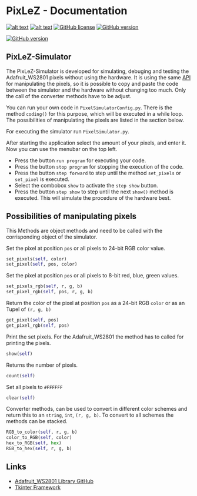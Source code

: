 # PixLeZ - Documentation

[![alt text](https://img.shields.io/github/followers/Excyto?label=Github&style=social)](https://github.com/Excyto)
[![alt text](https://img.shields.io/github/v/release/Excyto/PixLeZ?color=g)](https://github.com/Excyto/PixLeZ)
[![GitHub license](https://img.shields.io/badge/license-MIT-brightgreen)](https://github.com/Excyto/PixLeZ/blob/master/LICENSE)
[![GitHub version](https://img.shields.io/badge/Open-Source-brightgreen)](https://github.com/Excyto/PixLeZ)

[![GitHub version](https://img.shields.io/badge/Code-Python-brightgreen)](https://github.com/Excyto/PixLeZ)

## PixLeZ-Simulator

The PixLeZ-Simulator is developed for simulating, debuging and testing the Adafruit_WS2801 pixels without using the hardware. It is using the same [API](https://github.com/adafruit/Adafruit_CircuitPython_WS2801) for manipulating the pixels, so it is possible to copy and paste the code between the simulator and the hardware without changing too much. Only the call of the converter methods have to be adjust.

You can run your own code in `PixelSimulatorConfig.py`. There is the method `coding()` for this purpose, which will be executed in a while loop. The possibilities of manipulating the pixels are listed in the section below.

For executing the simulator run `PixelSimulator.py`.

After starting the application select the amount of your pixels, and enter it. Now you can use the menubar on the top left.

- Press the button `run program` for executing your code.
- Press the button `stop program` for stopping the execution of the code.
- Press the button `step forward` to step until the method `set_pixels` or `set_pixel` is executed.
- Select the combobox `show` to activate the `step show` button.
- Press the button `step show` to step until the next `show()` method is executed. This will simulate the procedure of the hardware best.

## Possibilities of manipulating pixels

This Methods are object methods and need to be called with the corrisponding object of the simulator.

Set the pixel at position `pos` or all pixels to 24-bit RGB color value.

```python
set_pixels(self, color)
set_pixel(self, pos, color)
```

Set the pixel at position `pos` or all pixels to 8-bit red, blue, green values.

```python
set_pixels_rgb(self, r, g, b)
set_pixel_rgb(self, pos, r, g, b)
```

Return the color of the pixel at position `pos` as a 24-bit RGB `color` or as an Tupel of `(r, g, b)`

```python
get_pixel(self, pos)
get_pixel_rgb(self, pos)
```

Print the set pixels. For the Adafruit_WS2801 the method has to called for printing the pixels.

```python
show(self)
```

Returns the number of pixels.

```python
count(self)
```

Set all pixels to `#FFFFFF`

```python
clear(self)
```

Converter methods, can be used to convert in different color schemes and return this to an `string`, `int`, `(r, g, b)`. To convert to all schemes the methods can be stacked.

```python
RGB_to_color(self, r, g, b)
color_to_RGB(self, color)
hex_to_RGB(self, hex)
RGB_to_hex(self, r, g, b)
```

## Links

- [Adafruit_WS2801 Library GitHub](https://github.com/adafruit/Adafruit_CircuitPython_WS2801)
- [Tkinter Framework](https://realpython.com/python-gui-tkinter/)
